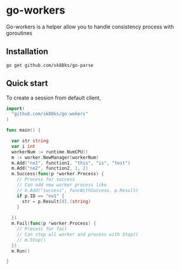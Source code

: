 go-workers
====

Go-workers is a helper allow you to handle consistency process with goroutines

Installation
----

```
go get github.com/sk88ks/go-parse
```

Quick start
----

To create a session from default client,

```go
import(
  "github.com/sk88ks/go-wokers"
)

func main() {

  var str string
  var i int
  workerNum := runtime.NumCPU()
  m := worker.NewManager(workerNum)
  m.Add("no1", function1, "this", "is", "test")
  m.Add("no2", function2, 1, 2)
  m.Success(func(p *worker.Process) {
    // Process for success
    // Can add new worker process like
    // m.Add("success", funcWithSuccess, p.Result)
    if p.ID == "no1" {
      str = p.Result[0].(string)
    }
    
  })
  m.Fail(func(p *worker.Process) {
    // Precess for fail
    // Can stop all worker and process with Stop()
    // m.Stop()
  })
  m.Run()

}
```
